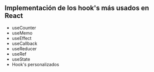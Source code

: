 ## Implementación de los hook's más usados en React
- useCounter
- useMemo
- useEffect
- useCallback
- useReducer
- useRef
- useState
- Hook's personalizados